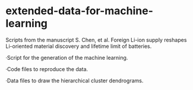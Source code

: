 # extended-data-for-machine-learning
Scripts from the manuscript S. Chen, et al. Foreign Li-ion supply reshapes Li-oriented material discovery and lifetime limit of batteries.

·Script for the generation of the machine learning.

·Code files to reproduce the data.

·Data files to draw the hierarchical cluster dendrograms.
